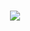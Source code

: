 <h1 align="center">
  <img src="https://user-images.githubusercontent.com/82146140/180601468-ab2e868f-83b4-401c-9e47-55973b4b6b0b.png">
</h1>
